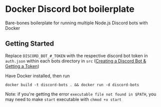# Docker Discord bot boilerplate

Bare-bones boilerplate for running multiple Node.js Discord bots with Docker

## Getting Started

Replace `DISCORD_BOT_#_TOKEN` with the respective discord bot token in `auth.json` within each bots directory in `src` ([Creating a Discord Bot & Getting a Token](https://github.com/reactiflux/discord-irc/wiki/Creating-a-discord-bot-&-getting-a-token))

Have Docker installed, then run

```
docker build -t discord-bots . && docker run -d discord-bots
```

Note: if you're getting the error `executable file not found in $PATH`, you may need to make `start` executable with `chmod +x start`
